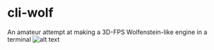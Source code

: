 # cli-wolf

An amateur attempt at making a 3D-FPS Wolfenstein-like engine in a terminal
![alt text](https://drive.google.com/file/d/15e0RIOJs5YB8DbNRhLRQOIO9i-0yM0FJ/view?usp=share_link 'title text')
